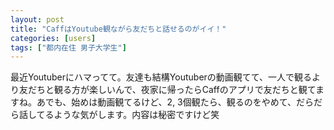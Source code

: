 ```yaml
---
layout: post
title: "CaffはYoutube観ながら友だちと話せるのがイイ！"
categories: [users]
tags: ["都内在住 男子大学生"]
---
```

最近Youtuberにハマってて。友達も結構Youtuberの動画観てて、一人で観るより友だちと観る方が楽しいんで、夜家に帰ったらCaffのアプリで友だちと観てますね。あでも、始めは動画観てるけど、2, 3個観たら、観るのをやめて、だらだら話してるような気がします。内容は秘密ですけど笑
